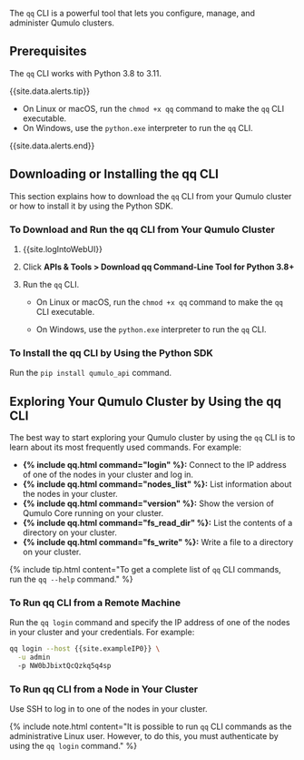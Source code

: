 The `qq` CLI is a powerful tool that lets you configure, manage, and administer Qumulo clusters.


## Prerequisites
The `qq` CLI works with Python 3.8 to 3.11.

{{site.data.alerts.tip}}
<ul>
  <li>On Linux or macOS, run the <code>chmod +x qq</code> command to make the <code>qq</code> CLI executable.</li>
  <li>On Windows, use the <code>python.exe</code> interpreter to run the <code>qq</code> CLI.</li>
</ul>
{{site.data.alerts.end}}


## Downloading or Installing the qq CLI
This section explains how to download the `qq` CLI from your Qumulo cluster or how to install it by using the Python SDK.

### To Download and Run the qq CLI from Your Qumulo Cluster
1. {{site.logIntoWebUI}}

1. Click **APIs & Tools > Download qq Command-Line Tool for Python 3.8+**

1. Run the `qq` CLI.

   * On Linux or macOS, run the `chmod +x qq` command to make the `qq` CLI executable.

   * On Windows, use the `python.exe` interpreter to run the `qq` CLI.

### To Install the qq CLI by Using the Python SDK
Run the `pip install qumulo_api` command.


## Exploring Your Qumulo Cluster by Using the qq CLI
The best way to start exploring your Qumulo cluster by using the `qq` CLI is to learn about its most frequently used commands. For example:

* **{% include qq.html command="login" %}:** Connect to the IP address of one of the nodes in your cluster and log in.
* **{% include qq.html command="nodes_list" %}:** List information about the nodes in your cluster.
* **{% include qq.html command="version" %}:** Show the version of Qumulo Core running on your cluster.
* **{% include qq.html command="fs_read_dir" %}:** List the contents of a directory on your cluster.
* **{% include qq.html command="fs_write" %}:** Write a file to a directory on your cluster.

{% include tip.html content="To get a complete list of `qq` CLI commands, run the `qq --help` command." %}

### To Run qq CLI from a Remote Machine
Run the `qq login` command and specify the IP address of one of the nodes in your cluster and your credentials. For example:

```bash
qq login --host {{site.exampleIP0}} \
  -u admin
  -p NW0bJbixtQcQzkq5q4sp
```

### To Run qq CLI from a Node in Your Cluster
Use SSH to log in to one of the nodes in your cluster.

{% include note.html content="It is possible to run `qq` CLI commands as the administrative Linux user. However, to do this, you must authenticate by using the `qq login` command." %}
